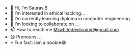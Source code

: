 - 👋 Hi, I’m Saurav.B
- 👀 I’m interested in ethical hacking...
- 🌱 I’m currently learning diploma in computer engineering
- 💞️ I’m looking to collaborate on ...
- 📫 How to reach me Mrwhitedevilcoder@gmail.com
- 😄 Pronouns: ...
- ⚡ Fun fact: iam a noobie😂

<!---
sauravatg/sauravatg is a ✨ special ✨ repository because its `README.md` (this file) appears on your GitHub profile.
You can click the Preview link to take a look at your changes.
--->
